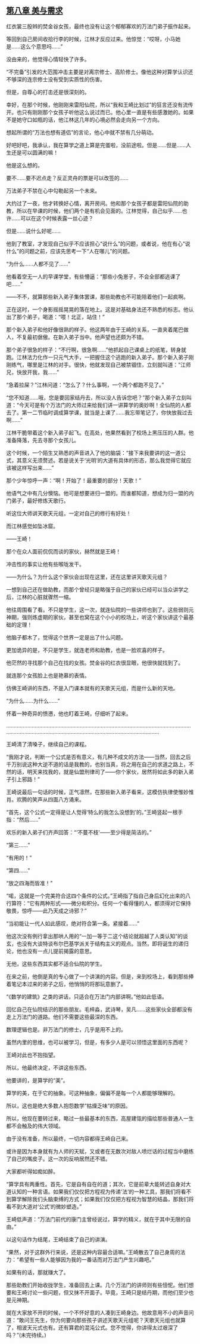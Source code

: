 ## [第八章 美与需求](https://www.xxbiquge.com/11_11207/9116680.html)


  红衣裳三股辫的焚金谷女孩，最终也没有让这个郁郁寡欢的万法门弟子振作起来。

  等回到自己房间收拾行李的时候，江林才反应过来。他惊觉：“哎呀，小马她是……这么个意思吗……”

  没由来的，他觉得心情轻快了许多。

  “不完备”引发的大范围冲击主要是对离宗修士、高阶修士。像他这种对算学认识还不够深的连宗修士没有受到实质性的伤害。

  但是，自尊心的打击还是很深刻的。

  幸好，在那个时候，他刚刚来雷阳仙院，所以“我和王崎比划过”的狂言还没有流传开。也只有刚刚那个女孩子听他这么说过而已。他心里一直是有些感激她的。如果不是她守口如瓶的话，他江林这几年的心境必然会走向另一个方向。

  想起所谓的“万法也想有道侣”的言论，他心中就不禁有几分萌动。

  好吧好吧，我承认，我在算学之道上算是完蛋啦，没前途啦。但是……但是……人生还是可以圆满的嘛！

  他是这么想的。

  要不……要不迟点走？反正灵舟的票是可以改签的……

  万法弟子不禁在心中勾勒起另一个未来。

  大约过了一夜，他才转换好心情，离开房间。他和那个女孩子都是雷阳仙院的助教，所以在早课的时候，他们两个是有机会见面的。江林觉得，自己似乎……也许……可以在这个时候表露一丝心迹？

  但是……说什么好呢……

  他到了教室，才发现自己似乎不应该担心“说什么”的问题，或者说，他在有心“说什么”的问题之前，应该先思考一下“人在哪儿”的问题。

  “为什么……人都不见了……”

  他看着空无一人的早课学堂，有些懵逼：“那些小兔崽子，不会全部都逃课了吧……”

  ——不不，就算那些新入弟子集体罢课，那些助教也不可能陪着他们一起疯啊。

  正在这时，一个身影摇摇晃晃的落在地上。这是对基础身法还不熟悉的标志。他认出了那个弟子，喝道：“喂！北正，站住！”

  那个新入弟子和他好像很熟的样子。他这两年由于王崎的关系，一直夹着尾巴做人，不复最初倨傲。在新入弟子当中。他声望也还颇为不错。

  那个弟子很急的样子：“不行啊，很急啊……”他抓起自己课桌上的纸笔，转身就跑。江林法力化作一只元气大手，一把握住这个逃跑的新入弟子。那个新入弟子刚刚练气，哪里是江林的对手。很快，他就发现自己被禁锢住，立刻就叫道：“江师兄，快放开我，我……”

  “急着拉屎？”江林问道：“怎么了？什么事啊，一个两个都跑不见了。”

  “您不知道……哦，您是要回家结丹去，所以没人告诉您吧？”那个新入弟子立刻叫道：“今天可是有个万法门的大师过来给我们讲一讲算学的奥妙啊！全仙院的人都去了。第一二节临时调成算学课，就当是上课了……我忘带笔记了，你快放我过去啊……”

  江林干脆带着这个新入弟子起飞。在高处，他果然看到了校场上黑压压的人群。他准备降落，先去寻那个女孩儿。

  这个时候，一个陌生又熟悉的声音进入了他的脑袋：“接下来我要讲的这一道公式，其意义无须赘述。若是说关于‘光明’的大道有具体的形态，那么我觉得它就应该被这样写出来……”

  那个少年惊呼一声：“啊！开始了！最重要的部分！天歌！”

  他语气之中有几分懊恼。他可是想要进归一盟的。而谁都知道，想成为归一盟的内门弟子，最好修炼天歌行。

  听这位大师讲天歌天元组，一定对自己的修行有好处！

  而江林感觉如坠冰窟。

  ——王崎！

  那个在众人面前侃侃而谈的家伙，赫然就是王崎！

  冲击性的事实让他有些喉咙发干。

  ——为什么？为什么这个家伙会出现在这里，还在这里讲天歌天元组？

  一想到自己还在做助教，而那个曾经只是略强于自己的家伙已经可以当众讲学之后，江林的心脏就骤然一缩。

  他往周围看了看。不只是学生，这一次，就连仙院的一些讲师也到了。这些弱则元神期，强则炼虚期的家伙，甚至也窝在这个小小的校场上，听这个家伙讲这个最基础的定理！

  他脑子都木了，觉得这个世界一定是出了什么问题。

  更加诡异的是，不只是学生，就连老师和助教，也是一脸欢喜的样子。

  他茫然的寻找那个自己在找的女孩。焚金谷的红衣很显眼，他很快就找到了。

  就连那个女孩脸上也是艳慕的表情。

  仿佛王崎讲的东西，不是入门课本就有的天歌天元组，而是什么新的天地。

  “为什么……为什么……”

  怀着一种奇异的愤懑，他也盯着王崎，仔细听了起来。

  ………………………………………………………………………………………………………………………………………………………………………………………………………

  王崎清了清嗓子，继续自己的课程。

  “我刚才说，判断一个公式是否有意义，有几种不成文的方法——当然，回去之后千万别说这种大逆不道的话是我教的，也别当真，将之用在自己的求道之路上，不然的话，明天来找我的，就是仙盟刑律司了——你个家伙，居然将如此多的新入弟子引上邪路！”

  王崎说最后一句话的时候，正气凛然，在那些新入弟子看来，这模仿执律使惟妙惟肖。欢腾的笑声从四面八方涌来。

  “首先，这个公式一定得是让人觉得‘特么的我怎么没想到’的。”王崎竖起一根手指：“然后……”

  欢乐的新入弟子们齐声回答：“‘不蔓不枝’——至少得是简洁的。”

  “第三……”

  “有用的！”

  “第四……”

  “放之四海而皆准！”

  “喏，这就是一个完美符合这四个条件的公式。”王崎指了指自己身后幻化出来的八行算符：“它有两种形式——微分和积分。任何一个看得懂的人，都须得对它保持敬畏，惊呼——此乃天成之诗邪？”

  “当初能让一代人如此感叹，绝对符合第一条。紧接着……”

  他这次没有例行拿出那哄人用的“一加一等于二这个结论就超越了人类认知”的谈玄，也没有大谈特谈布尔巴基学派关于结构主义的观点。当然，即将诞生的递归论，他也没有一点儿提前揭露的意思。

  无他，这些东西其实都不适合仙院的学生。

  在来之前，他倒是真的专心做了一个讲演的内容。但是，来到校场上，看到那些捧着笔记本过来的弟子之后，他悄悄的将那玩意删了。

  “《数学的建筑》之类的讲话，只适合在万法门内部讲啊。”他如此低语。

  回忆自己在仙院结识的那些朋友。毛梓淼，武诗琴，吴凡……这些家伙全部都没有走上万法门的道路。他们不需要这些最深的东西。

  数理逻辑也是。非万法门的修士，几乎是用不上的。

  虽然内里的思维，也可以被学习，但是，有多少人是可以领悟这里面的东西呢？

  王崎对此也不抱指望。

  所以，他最终决定，不讲这些东西。

  他要讲的，是算学的“美”。

  算学的美，在于它的抽象。可这种抽象，偏偏不是每一个人都能够理解的。

  所以，这也是绝大多数人抱怨数学“枯燥乏味”的原因。

  所以，他现在要转过来，略过一些最基本的东西，高屋建瓴的描绘那些普通人一生都不会触及的伟大领域。

  由于没有准备，所以最终，一切内容都得王崎自己来。

  或许是因为本身就有为人师的天赋，又或者在无数次对敌人喷烂话的过程当中磨练了自己的嘴皮子。这一次的反响居然还不错。

  大家都听得如痴如醉。

  “算学具有两重性。首先，它是自有自在的道；其次，它是前辈大能转述自身对大道认知的一种言语。如果我们仅仅把方程视为传递‘法’的一种工具，那我们将看不到算学解除我们头脑束缚的方式；如果我们仅仅把方程视为智慧的结晶，那我们将看不到大道对‘公式’的微妙塑造。”

  王崎低声道：“万法门前代的康门主曾经说过，算学的精义，就在于其中无限的自由。”

  以这句话作为结尾，王崎结束了自己的讲演。

  “果然，对于这群外行来说，还是这种内容最合适嘛。”王崎散去了自己身周的法力：“希望有一些人能够因为我的一番话而对万法门产生兴趣吧。”

  如果有的话，那就赚大了。

  那些助教们开始收拢学生，准备回去上课。几个万法门的讲师则有些忸怩。他们想要和王崎讨论一些问题，但又抹不开面子。毕竟，王崎只是结丹期，而他们至少也是元神期。

  就在大家放不开的时候，一个不怀好意的人凑到王崎身边。他故意用不小的声音问道：“敢问王先生，你为何要向那些孩子讲述天歌天元组呢？天歌天元组也就算了，相波天元式也有。还有算君的混沌公式。您不觉得，你讲得太过艰深了吗？”(未完待续。)
